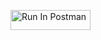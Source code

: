 [<img src="https://run.pstmn.io/button.svg" alt="Run In Postman" style="width: 128px; height: 32px;">](https://app.getpostman.com/run-collection/34681136-f075d009-c8be-48a1-9b95-d37a6713ce83?action=collection%2Ffork&source=rip_markdown&collection-url=entityId%3D34681136-f075d009-c8be-48a1-9b95-d37a6713ce83%26entityType%3Dcollection%26workspaceId%3Db74f5c3e-205b-4d4f-8d77-57dc0171e86a)